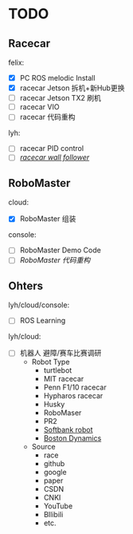 # TODO

## Racecar

felix:
- [x] PC ROS melodic Install
- [x] racecar Jetson 拆机+新Hub更换
- [ ] racecar Jetson TX2 刷机
- [ ] racecar VIO
- [ ] racecar 代码重构

lyh:
- [ ] racecar PID control
- [ ] [*racecar wall follower*](https://mit-racecar.github.io/6.141-spring-2016-team-5-documentation/)

## RoboMaster

cloud:
- [x] RoboMaster 组装

console:
- [ ] RoboMaster Demo Code
- [ ] *RoboMaster 代码重构*

## Ohters

lyh/cloud/console:
- [ ] ROS Learning

lyh/cloud:
- [ ] 机器人 避障/赛车比赛调研
    - Robot Type
        - turtlebot
        - MIT racecar
        - Penn F1/10 racecar
        - Hypharos racecar
        - Husky
        - RoboMaser
        - PR2
        - [Softbank robot](https://www.softbank.jp/en/robot/)
        - [Boston Dynamics](https://www.bostondynamics.com/)
    - Source
        - race
        - github
        - google
        - paper
        - CSDN
        - CNKI
        - YouTube
        - BIlibili
        - etc.

